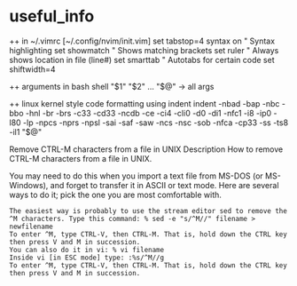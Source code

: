 # useful_info
++ in ~/.vimrc [~/.config/nvim/init.vim]
set tabstop=4
syntax on " Syntax highlighting
set showmatch " Shows matching brackets
set ruler " Always shows location in file (line#)
set smarttab " Autotabs for certain code
set shiftwidth=4

++ arguments in bash shell
"$1" "$2" ...
"$@" -> all args

++ linux kernel style code formatting using indent
indent -nbad -bap -nbc -bbo -hnl -br -brs -c33 -cd33 -ncdb -ce -ci4 -cli0 -d0 -di1 -nfc1 -i8 -ip0 -l80 -lp -npcs -nprs -npsl -sai -saf -saw -ncs -nsc -sob -nfca -cp33 -ss -ts8 -il1 "$@"

Remove CTRL-M characters from a file in UNIX
Description
How to remove CTRL-M characters from a file in UNIX.

You may need to do this when you import a text file from MS-DOS (or MS-Windows), and forget to transfer it in ASCII or text mode. Here are several ways to do it; pick the one you are most comfortable with.

    The easiest way is probably to use the stream editor sed to remove the ^M characters. Type this command: % sed -e "s/^M//" filename > newfilename
    To enter ^M, type CTRL-V, then CTRL-M. That is, hold down the CTRL key then press V and M in succession.
    You can also do it in vi: % vi filename
    Inside vi [in ESC mode] type: :%s/^M//g
    To enter ^M, type CTRL-V, then CTRL-M. That is, hold down the CTRL key then press V and M in succession.
